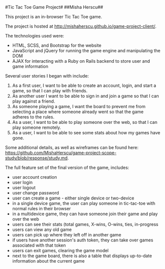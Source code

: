 #Tic Tac Toe Game Project#
##Misha Herscu##

This project is an in-browser Tic Tac Toe game.

The project is hosted at http://mishaherscu.github.io/game-project-client/.

The technologies used were:

* HTML, SCSS, and Bootstrap for the website
* JavaScript and jQuery for running the game engine and manipulating the DOM
* AJAX for interacting with a Ruby on Rails backend to store user and game information

Several user stories I began with include:

1. As a first user, I want to be able to create an account, login, and start a game, so that I can play with friends.
2. As another user I want to be able to sign in and join a game so that I can play against a friend.
3. As someone playing a game, I want the board to prevent me from selecting a place where someone already went so that the game adheres to the rules.
4. As a user, I want to be able to play someone over the web, so that I can play someone remotely.
5. As a user, I want to be able to see some stats about how my games have gone.

Some additional details, as well as wireframes can be found here: https://github.com/MishaHerscu/game-project-scope-study/blob/response/study.md.


The full feature set of the final version of the game, includes:
* user account creation
* user login
* user logout
* user change password
* user can create a game - either single device or two-device
* in a single device game, the user can play someone in tic-tac-toe with normal rules in their browser
* in a multidevice game, they can have someone join their game and play over the web
* users can see their stats (total games, X-wins, O-wins, ties, in-progress
* users can view any old game
* users can pick up where they left off in another game
* if users have another session's auth token, they can take over games associated with that token
* users can exit games, clearing the game model
* next to the game board, there is also a table that displays up-to-date information about the current game
